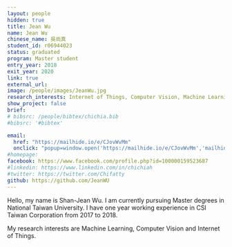 ```yaml
---
layout: people
hidden: true
title: Jean Wu
name: Jean Wu
chinese_name: 吳尚真
student_id: r06944023
status: graduated
program: Master student
entry_year: 2018
exit_year: 2020
link: true
external_url:
image: /people/images/JeanWu.jpg
research_interests: Internet of Things, Computer Vision, Machine Learning
show_project: false
brief:
# bibsrc: /people/bibtex/chichia.bib
#bibsrc: '#bibtex'

email: 
  href: "https://mailhide.io/e/CJovWvMm" 
  onclick: "popup=window.open('https://mailhide.io/e/CJovWvMm','mailhidepopup','width=580,height=635'); return false;"
#homepage:
facebook: https://www.facebook.com/profile.php?id=100000159523687
#linkedin: https://www.linkedin.com/in/chichiah
#twitter: https://twitter.com/Chifatty
github: https://github.com/JeanWU
---
```


Hello, my name is Shan-Jean Wu. I am currently pursuing Master degrees in National Taiwan University. I have one year working experience in CSI Taiwan Corporation from 2017 to 2018.

My research interests are Machine Learning, Computer Vision and Internet of Things.
